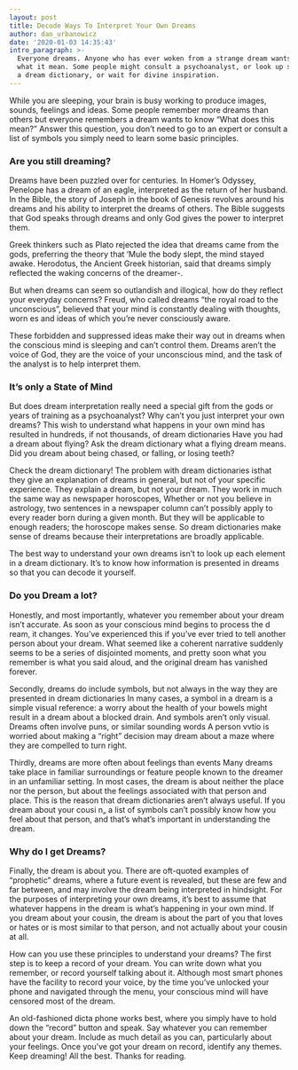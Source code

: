 ```yaml
---
layout: post
title: Decode Ways To Interpret Your Own Dreams
author: dan_urbanowicz
date: '2020-01-03 14:35:43'
intro_paragraph: >-
  Everyone dreams. Anyone who has ever woken from a strange dream wants to know
  what it mean. Some people might consult a psychoanalyst, or look up symbols in
  a dream dictionary, or wait for divine inspiration.
---
```

While you are sleeping, your brain is busy working to produce images, sounds, feelings and ideas. Some people remember more dreams than others but everyone remembers a dream wants to know “What does this mean?” Answer this question, you don’t need to go to an expert or consult a list of symbols you simply need to learn some basic principles.

### Are you still dreaming?

Dreams have been puzzled over for centuries. In Homer’s Odyssey, Penelope has a dream of an eagle, interpreted as the return of her husband. In the Bible, the story of Joseph in the book of Genesis revolves around his dreams and his ability to interpret the dreams of others. The Bible suggests that God speaks through dreams and only God gives the power to interpret them.

Greek thinkers such as Plato rejected the idea that dreams came from the gods, preferring the theory that ‘Mule the body slept, the mind stayed awake. Herodotus, the Ancient Greek historian, said that dreams simply reflected the waking concerns of the dreamer-.

But when dreams can seem so outlandish and illogical, how do they reflect your everyday concerns? Freud, who called dreams “the royal road to the unconscious”, believed that your mind is constantly dealing with thoughts, worn es and ideas of which you’re never consciously aware.

These forbidden and suppressed ideas make their way out in dreams when the conscious mind is sleeping and can’t control them. Dreams aren’t the voice of God, they are the voice of your unconscious mind, and the task of the analyst is to help interpret them.

### It’s only a State of Mind

But does dream interpretation really need a special gift from the gods or years of training as a psychoanalyst? Why can’t you just interpret your own dreams? This wish to understand what happens in your own mind has resulted in hundreds, if not thousands, of dream dictionaries Have you had a dream about flying? Ask the dream dictionary what a flying dream means. Did you dream about being chased, or falling, or losing teeth?

Check the dream dictionary! The problem with dream dictionaries isthat they give an explanation of dreams in general, but not of your specific experience. They explain a dream, but not your dream. They work in much the same way as newspaper horoscopes, Whether or not you believe in astrology, two sentences in a newspaper column can’t possibly apply to every reader born during a given month. But they will be applicable to enough readers; the horoscope makes sense. So dream dictionaries make sense of dreams because their interpretations are broadly applicable.

The best way to understand your own dreams isn’t to look up each element in a dream dictionary. It’s to know how information is presented in dreams so that you can decode it yourself.

### Do you Dream a lot?

Honestly, and most importantly, whatever you remember about your dream isn’t accurate. As soon as your conscious mind begins to process the d ream, it changes. You’ve experienced this if you’ve ever tried to tell another person about your dream. What seemed like a coherent narrative suddenly seems to be a series of disjointed moments, and pretty soon what you remember is what you said aloud, and the original dream has vanished forever.

Secondly, dreams do include symbols, but not always in the way they are presented in dream dictionaries In many cases, a symbol in a dream is a simple visual reference: a worry about the health of your bowels might result in a dream about a blocked drain. And symbols aren’t only visual. Dreams often involve puns, or similar sounding words A person vvtio is worried about making a “right” decision may dream about a maze where they are compelled to turn right.

Thirdly, dreams are more often about feelings than events Many dreams take place in familiar surroundings or feature people known to the dreamer in an unfamiliar setting. In most cases, the dream is about neither the place nor the person, but about the feelings associated with that person and place. This is the reason that dream dictionaries aren’t always useful. If you dream about your cousi n„ a list of symbols can’t possibly know how you feel about that person, and that’s what’s important in understanding the dream.

### Why do I get Dreams?

Finally, the dream is about you. There are oft-quoted examples of “prophetic” dreams, where a future event is revealed, but these are few and far between, and may involve the dream being interpreted in hindsight. For the purposes of interpreting your own dreams, it’s best to assume that whatever happens in the dream is what’s happening in your own mind. If you dream about your cousin, the dream is about the part of you that loves or hates or is most similar to that person, and not actually about your cousin at all.

How can you use these principles to understand your dreams? The first step is to keep a record of your dream. You can write down what you remember, or record yourself talking about it. Although most smart phones have the facility to record your voice, by the time you’ve unlocked your phone and navigated through the menu, your conscious mind will have censored most of the dream.

An old-fashioned dicta phone works best, where you simply have to hold down the “record” button and speak. Say whatever you can remember about your dream. Include as much detail as you can, particularly about your feelings. Once you’ve got your dream on record, identify any themes. Keep dreaming! All the best. Thanks for reading.
